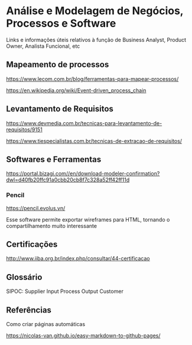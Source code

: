# Análise e Modelagem de Negócios, Processos e Software

Links e informações úteis relativos à função de Business Analyst, Product Owner, Analista Funcional, etc

## Mapeamento de processos

https://www.lecom.com.br/blog/ferramentas-para-mapear-processos/

https://en.wikipedia.org/wiki/Event-driven_process_chain

## Levantamento de Requisitos

https://www.devmedia.com.br/tecnicas-para-levantamento-de-requisitos/9151

https://www.tiespecialistas.com.br/tecnicas-de-extracao-de-requisitos/

## Softwares e Ferramentas

https://portal.bizagi.com//en/download-modeler-confirmation?dwl=d40fb20ffc91a0cbb20cb8f7c328a52ff42ff11d

### Pencil

https://pencil.evolus.vn/

Esse software permite exportar wireframes para HTML, tornando o compartilhamento muito interessante

## Certificações

http://www.iiba.org.br/index.php/consultar/44-certificacao

## Glossário

SIPOC: Supplier Input Process Output Customer 

## Referências

Como criar páginas automáticas

https://nicolas-van.github.io/easy-markdown-to-github-pages/
